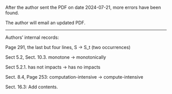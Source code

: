 After the author sent the PDF on date 2024-07-21, more errors have been found.

The author will email an updated PDF.

----

Authors’ internal records:

Page 291, the last but four lines, S -> S_t (two occurrences)

Sect 5.2, Sect. 10.3. monotone -> monotonically

Sect 5.2.1. has not impacts -> has no impacts

Sect. 8.4, Page 253: computation-intensive -> compute-intensive

Sect. 16.3: Add contents.

